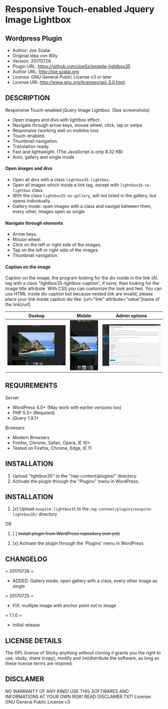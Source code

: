 # Responsive Touch-enabled Jquery Image Lightbox
## Wordpress Plugin

- Author: Joe Szalai
- Original idea von Wily
- Version: 20170726
- Plugin URL: https://github.com/JoeSz/exopite-lightbox35
- Author URL: http://joe.szalai.org
- License: GNU General Public License v3 or later
- License URI: http://www.gnu.org/licenses/gpl-3.0.html

DESCRIPTION
-----------

Responsive Touch-enabled jQuery Image Lightbox. (See screenshots)

- Open images and divs with lightbox effect.
- Navigate through arrow keys, mouse wheel, click, tap or swipe.
- Responsive (working well on mobiles too).
- Touch-enabled.
- Thumbnail navigation.
- Translation ready.
- Fast and lightweight. (The JavaScript is only  8.32 KB)
- Auto, gallery and single mode

#### Open images and divs

- Open all divs with a class `lightbox35-lightbox`.
- Open all images which inside a link tag, except with `lightbox35-no-lightbox` class.
- With the class `lightbox35-no-gallery`, will not listed in the gallery, but opens individually.
- Gallery mode: open images with a class and navigat between them, every other, images open as single

#### Navigate through elements

- Arrow keys.
- Mouse wheel.
- Click on the left or right side of the images.
- Tap on the left or right side of the images.
- Thumbnail navigation.

#### Caption on the image

Caption on the image, the program looking for the div inside in the link (A) tag with a class "lightbox35-lightbox-caption", if none, then looking for the image title attribute. With CSS you can customize the look and feel. You can use HTML inside div caption but because nested link are invalid, please place your link inside caption div like: [url="link" attribute="value"]name of the link[/url].

Deskop                     |  Mobile                |  Admin options
:-------------------------:|:----------------------:|:-------------------------:
![](assets/screenshot-1.jpg)      |  ![](assets/screenshot-2.jpg) |  ![](assets/screenshot-3.jpg)

REQUIREMENTS
------------

Server

* WordPress 4.0+ (May work with earlier versions too)
* PHP 5.3+ (Required)
* jQuery 1.9.1+

Browsers

* Modern Browsers
* Firefox, Chrome, Safari, Opera, IE 10+
* Tested on Firefox, Chrome, Edge, IE 11

INSTALLATION
------------

1. Upload "lightbox35" to the "/wp-content/plugins/" directory.
2. Activate the plugin through the "Plugins" menu in WordPress.

INSTALLATION
------------

1. [x] Upload `exopite-lightbox35` to the `/wp-content/plugins/exopite-lightbox35/` directory

OR

1. [ ] ~~Install plugin from WordPress repository (not yet)~~

2. [x] Activate the plugin through the 'Plugins' menu in WordPress

CHANGELOG
---------

= 20170726 =
* ADDED: Gallery mode, open gallery with a class, every other image as single

= 20170725 =
* FIX: multiple image with anchor point not to image

= 1.1.0 =
* Initial release


LICENSE DETAILS
---------------
The GPL license of Sticky anything without cloning it grants you the right to use, study, share (copy), modify and (re)distribute the software, as long as these license terms are retained.

DISCLAMER
---------

NO WARRANTY OF ANY KIND! USE THIS SOFTWARES AND INFORMATIONS AT YOUR OWN RISK! READ DISCLAMER.TXT!
License: GNU General Public License v3
